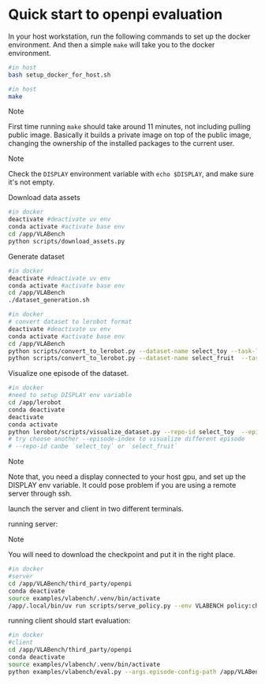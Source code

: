 # Quick start to openpi evaluation


In your host workstation, run the following commands to set up the docker environment. And then a simple `make` will take you to the docker environment.
```bash
#in host
bash setup_docker_for_host.sh
```


```bash
#in host
make
```
>[!NOTE]
>First time running `make` should take around 11 minutes, not including pulling public image. Basically it builds a private image on top of the public image, changing the ownership of the installed packages to the current user. 

>[!NOTE]
>Check the `DISPLAY` environment variable with `echo $DISPLAY`, and make sure it's not empty. 



Download data assets

```bash
#in docker
deactivate #deactivate uv env
conda activate #activate base env
cd /app/VLABench
python scripts/download_assets.py
```

Generate dataset
```bash
#in docker
deactivate #deactivate uv env
conda activate #activate base env
cd /app/VLABench
./dataset_generation.sh
```

```bash
#in docker
# convert dataset to lerobot format
deactivate #deactivate uv env
conda activate #activate base env
cd /app/VLABench
python scripts/convert_to_lerobot.py --dataset-name select_toy --task-list select_toy --dataset-path ~/data/vlabench/trajectory/dataset/select_toy
python scripts/convert_to_lerobot.py --dataset-name select_fruit  --task-list select_fruit --dataset-path ~/data/vlabench/trajectory/dataset/select_fruit
```

Visualize one episode of the dataset. 

```bash
#in docker
#need to setup DISPLAY env variable
cd /app/lerobot
conda deactivate
deactivate
conda activate
python lerobot/scripts/visualize_dataset.py --repo-id select_toy  --episode-index 0 
# try choose another --episode-index to visualize different episode
# --repo-id canbe `select_toy` or `select_fruit` 
```

>[!NOTE]
>Note that, you need a display connected to your host gpu, and set up the DISPLAY env variable. It could pose problem if you are using a remote server through ssh.


launch the server and client in two different terminals.

running server:

>[!NOTE]
>You will need to download the checkpoint and put it in the right place.

```bash
#in docker
#server
cd /app/VLABench/third_party/openpi
conda deactivate
source examples/vlabench/.venv/bin/activate
/app/.local/bin/uv run scripts/serve_policy.py --env VLABENCH policy:checkpoint --policy.config=pi0_vlabench_primitive_lora --policy.dir=${HOME}/data/vlabench_checkpoints/pi0_base_vlabench_lora/99999

```


running client should start evaluation:

```bash
#in docker
#client
cd /app/VLABench/third_party/openpi
conda deactivate
source examples/vlabench/.venv/bin/activate
python examples/vlabench/eval.py --args.episode-config-path /app/VLABench/VLABench/configs/evaluation/tracks/track_1_in_distribution.json --args.save_dir ${HOME}/data/vlabench_results/pi0_base_vlabench_lora/track_1
```